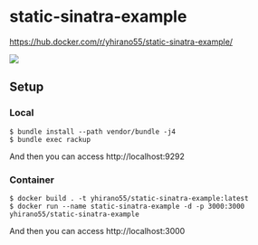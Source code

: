 # static-sinatra-example

https://hub.docker.com/r/yhirano55/static-sinatra-example/

![](https://github.com/yhirano55/static-sinatra-example/blob/master/cap.gif?raw=true)

## Setup

### Local

```
$ bundle install --path vendor/bundle -j4
$ bundle exec rackup
```

And then you can access http://localhost:9292

### Container

```
$ docker build . -t yhirano55/static-sinatra-example:latest
$ docker run --name static-sinatra-example -d -p 3000:3000 yhirano55/static-sinatra-example
```

And then you can access http://localhost:3000
